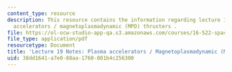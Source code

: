 ```yaml
---
content_type: resource
description: This resource contains the information regarding lecture 19 notes plasma
  accelerators / magnetoplasmadynamic (MPD) thrusters .
file: https://ol-ocw-studio-app-qa.s3.amazonaws.com/courses/16-522-space-propulsion-spring-2015/38dd1641a7e088aa1760801b4c256300_MIT16_522S15_Lecture19.pdf
file_type: application/pdf
resourcetype: Document
title: 'Lecture 19 Notes: Plasma accelerators / Magnetoplasmadynamic (MPD) thrusters'
uid: 38dd1641-a7e0-88aa-1760-801b4c256300
---
```

